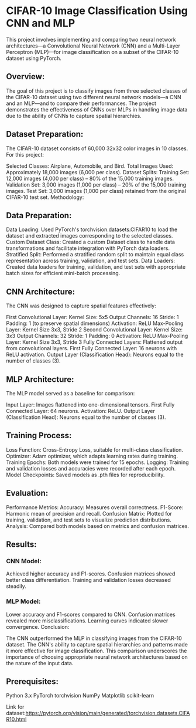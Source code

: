 # CIFAR-10 Image Classification Using CNN and MLP

This project involves implementing and comparing two neural network architectures—a Convolutional Neural Network (CNN) and a Multi-Layer Perceptron (MLP)—for image classification on a subset of the CIFAR-10 dataset using PyTorch.

## Overview:

The goal of this project is to classify images from three selected classes of the CIFAR-10 dataset using two different neural network models—a CNN and an MLP—and to compare their performances. The project demonstrates the effectiveness of CNNs over MLPs in handling image data due to the ability of CNNs to capture spatial hierarchies.

## Dataset Preparation:

The CIFAR-10 dataset consists of 60,000 32x32 color images in 10 classes. For this project:

Selected Classes: Airplane, Automobile, and Bird.
Total Images Used: Approximately 18,000 images (6,000 per class).
Dataset Splits:
Training Set: 12,000 images (4,000 per class) – 80% of the 15,000 training images.
Validation Set: 3,000 images (1,000 per class) – 20% of the 15,000 training images.
Test Set: 3,000 images (1,000 per class) retained from the original CIFAR-10 test set.
Methodology:

## Data Preparation:

Data Loading: Used PyTorch's torchvision.datasets.CIFAR10 to load the dataset and extracted images corresponding to the selected classes.
Custom Dataset Class: Created a custom Dataset class to handle data transformations and facilitate integration with PyTorch data loaders.
Stratified Split: Performed a stratified random split to maintain equal class representation across training, validation, and test sets.
Data Loaders: Created data loaders for training, validation, and test sets with appropriate batch sizes for efficient mini-batch processing.
## CNN Architecture:

The CNN was designed to capture spatial features effectively:

First Convolutional Layer:
Kernel Size: 5x5
Output Channels: 16
Stride: 1
Padding: 1 (to preserve spatial dimensions)
Activation: ReLU
Max-Pooling Layer: Kernel Size 3x3, Stride 2
Second Convolutional Layer:
Kernel Size: 3x3
Output Channels: 32
Stride: 1
Padding: 0
Activation: ReLU
Max-Pooling Layer: Kernel Size 3x3, Stride 3
Fully Connected Layers:
Flattened output from convolutional layers.
First Fully Connected Layer: 16 neurons with ReLU activation.
Output Layer (Classification Head): Neurons equal to the number of classes (3).
## MLP Architecture:

The MLP model served as a baseline for comparison:

Input Layer:
Images flattened into one-dimensional tensors.
First Fully Connected Layer:
64 neurons.
Activation: ReLU.
Output Layer (Classification Head):
Neurons equal to the number of classes (3).
## Training Process:

Loss Function: Cross-Entropy Loss, suitable for multi-class classification.
Optimizer: Adam optimizer, which adapts learning rates during training.
Training Epochs: Both models were trained for 15 epochs.
Logging: Training and validation losses and accuracies were recorded after each epoch.
Model Checkpoints: Saved models as .pth files for reproducibility.
## Evaluation:

Performance Metrics:
Accuracy: Measures overall correctness.
F1-Score: Harmonic mean of precision and recall.
Confusion Matrix: Plotted for training, validation, and test sets to visualize prediction distributions.
Analysis: Compared both models based on metrics and confusion matrices.
## Results:

### CNN Model:

Achieved higher accuracy and F1-scores.
Confusion matrices showed better class differentiation.
Training and validation losses decreased steadily.
### MLP Model:

Lower accuracy and F1-scores compared to CNN.
Confusion matrices revealed more misclassifications.
Learning curves indicated slower convergence.
Conclusion:

The CNN outperformed the MLP in classifying images from the CIFAR-10 dataset. The CNN's ability to capture spatial hierarchies and patterns made it more effective for image classification. This comparison underscores the importance of choosing appropriate neural network architectures based on the nature of the input data.

## Prerequisites:

Python 3.x
PyTorch
torchvision
NumPy
Matplotlib
scikit-learn

Link for dataset:https://pytorch.org/vision/main/generated/torchvision.datasets.CIFAR10.html
